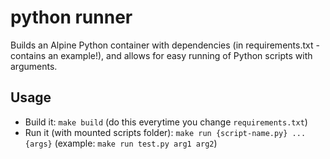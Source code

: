 # python runner

Builds an Alpine Python container with dependencies (in requirements.txt - contains an example!), and allows for easy running of Python scripts with arguments.

## Usage

- Build it: `make build` (do this everytime you change `requirements.txt`)
- Run it (with mounted scripts folder): `make run {script-name.py} ...{args}` (example: `make run test.py arg1 arg2`)